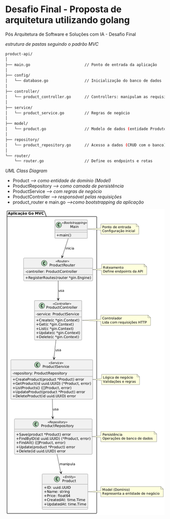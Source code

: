 # Desafio Final - Proposta de arquitetura utilizando golang
Pós Arquitetura de Software e Soluções com IA - Desafio Final


*estrutura de pastas seguindo o padrão MVC*
```bash
product-api/
│
├── main.go                        // Ponto de entrada da aplicação
│
├── config/
│   └── database.go                // Inicialização do banco de dados
│
├── controller/
│   └── product_controller.go      // Controllers: manipulam as requisições
│
├── service/
│   └── product_service.go         // Regras de negócio
│
├── model/
│   └── product.go                 // Modelo de dados (entidade Produto)
│
├── repository/
│   └── product_repository.go      // Acesso a dados (CRUD com o banco)
│
└── router/
    └── router.go                  // Define os endpoints e rotas
```


*UML Class Diagram*

* Product                   *--> como entidade de domínio (Model)*
* ProductRepository         *--> como camada de persistência*
* ProductService            *--> com regras de negócio*
* ProductController         *--> responsável pelas requisições*
* product_router e main.go  *-->como bootstrapping da aplicação*


![alt](./imgs/UML.png)


